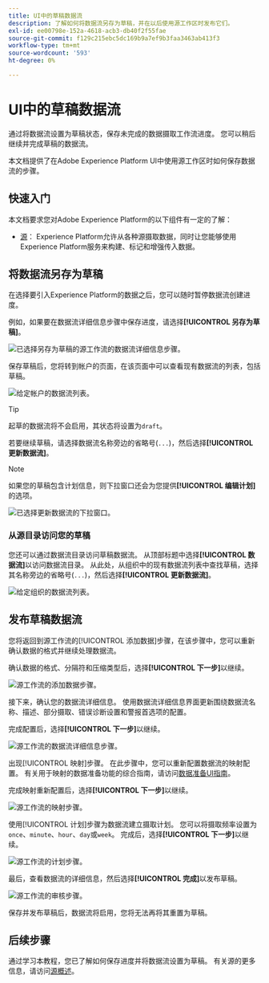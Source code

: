 ```yaml
---
title: UI中的草稿数据流
description: 了解如何将数据流另存为草稿，并在以后使用源工作区时发布它们。
exl-id: ee00798e-152a-4618-acb3-db40f2f55fae
source-git-commit: f129c215ebc5dc169b9a7ef9b3faa3463ab413f3
workflow-type: tm+mt
source-wordcount: '593'
ht-degree: 0%

---
```


# UI中的草稿数据流

通过将数据流设置为草稿状态，保存未完成的数据摄取工作流进度。 您可以稍后继续并完成草稿的数据流。

本文档提供了在Adobe Experience Platform UI中使用源工作区时如何保存数据流的步骤。

## 快速入门

本文档要求您对Adobe Experience Platform的以下组件有一定的了解：

* [源](../../home.md)： Experience Platform允许从各种源摄取数据，同时让您能够使用Experience Platform服务来构建、标记和增强传入数据。

## 将数据流另存为草稿

在选择要引入Experience Platform的数据之后，您可以随时暂停数据流创建进度。

例如，如果要在数据流详细信息步骤中保存进度，请选择&#x200B;**[!UICONTROL 另存为草稿]**。

![已选择另存为草稿的源工作流的数据流详细信息步骤。](../../images/tutorials/draft/save-as-draft.png)

保存草稿后，您将转到帐户的页面，在该页面中可以查看现有数据流的列表，包括草稿。

![给定帐户的数据流列表。](../../images/tutorials/draft/draft-dataflow.png)

>[!TIP]
>
>起草的数据流将不会启用，其状态将设置为`draft`。

若要继续草稿，请选择数据流名称旁边的省略号(`...`)，然后选择&#x200B;**[!UICONTROL 更新数据流]**。

>[!NOTE]
>
>如果您的草稿包含计划信息，则下拉窗口还会为您提供&#x200B;**[!UICONTROL 编辑计划]**&#x200B;的选项。

![已选择更新数据流的下拉窗口。](../../images/tutorials/draft/update-dataflow.png)

### 从源目录访问您的草稿

您还可以通过数据流目录访问草稿数据流。 从顶部标题中选择&#x200B;**[!UICONTROL 数据流]**&#x200B;以访问数据流目录。 从此处，从组织中的现有数据流列表中查找草稿，选择其名称旁边的省略号(`...`)，然后选择&#x200B;**[!UICONTROL 更新数据流]**。

![给定组织的数据流列表。](../../images/tutorials/draft/catalog-access.png)

## 发布草稿数据流

您将返回到源工作流的[!UICONTROL 添加数据]步骤，在该步骤中，您可以重新确认数据的格式并继续处理数据流。

确认数据的格式、分隔符和压缩类型后，选择&#x200B;**[!UICONTROL 下一步]**&#x200B;以继续。

![源工作流的添加数据步骤。](../../images/tutorials/draft/select-data.png)

接下来，确认您的数据流详细信息。 使用数据流详细信息界面更新围绕数据流名称、描述、部分摄取、错误诊断设置和警报首选项的配置。

完成配置后，选择&#x200B;**[!UICONTROL 下一步]**&#x200B;以继续。

![源工作流的数据流详细信息步骤。](../../images/tutorials/draft/dataflow-detail.png)

出现[!UICONTROL 映射]步骤。 在此步骤中，您可以重新配置数据流的映射配置。 有关用于映射的数据准备功能的综合指南，请访问[数据准备UI指南](../../../data-prep/ui/mapping.md)。

完成映射重新配置后，选择&#x200B;**[!UICONTROL 下一步]**&#x200B;以继续。

![源工作流的映射步骤。](../../images/tutorials/draft/mapping.png)

使用[!UICONTROL 计划]步骤为数据流建立摄取计划。 您可以将摄取频率设置为`once`、`minute`、`hour`、`day`或`week`。 完成后，选择&#x200B;**[!UICONTROL 下一步]**&#x200B;以继续。

![源工作流的计划步骤。](../../images/tutorials/draft/scheduling.png)

最后，查看数据流的详细信息，然后选择&#x200B;**[!UICONTROL 完成]**&#x200B;以发布草稿。

![源工作流的审核步骤。](../../images/tutorials/draft/review.png)

保存并发布草稿后，数据流将启用，您将无法再将其重置为草稿。

## 后续步骤

通过学习本教程，您已了解如何保存进度并将数据流设置为草稿。 有关源的更多信息，请访问[源概述](../../home.md)。
